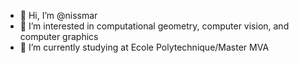 - 👋 Hi, I’m @nissmar
- 👀 I’m interested in computational geometry, computer vision, and computer graphics
- 🌱 I’m currently studying at Ecole Polytechnique/Master MVA

<!---
nissmar/nissmar is a ✨ special ✨ repository because its `README.md` (this file) appears on your GitHub profile.
You can click the Preview link to take a look at your changes.
--->
